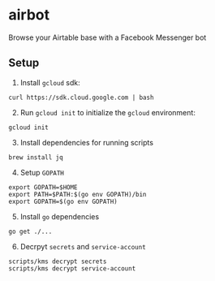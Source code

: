 # airbot
Browse your Airtable base with a Facebook Messenger bot

## Setup

1. Install `gcloud` sdk:

```
curl https://sdk.cloud.google.com | bash
```

2. Run `gcloud init` to initialize the `gcloud` environment:

```
gcloud init
```

3. Install dependencies for running scripts

```
brew install jq
```

4. Setup `GOPATH`

```
export GOPATH=$HOME
export PATH=$PATH:$(go env GOPATH)/bin
export GOPATH=$(go env GOPATH)
```

5. Install `go` dependencies

```
go get ./...
```

6. Decrpyt `secrets` and `service-account`

```
scripts/kms decrypt secrets
scripts/kms decrypt service-account
```